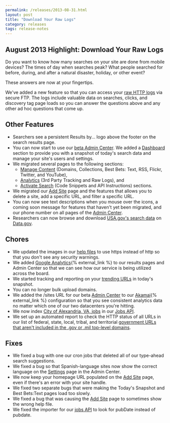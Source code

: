 ```yaml
---
permalink: /releases/2013-08-31.html
layout: post
title: "Download Your Raw Logs"
category: releases
tags: release-notes
---
```


## August 2013 Highlight: Download Your Raw Logs

Do you want to know how many searches on your site are done from mobile devices? The times of day when searches peak? What people searched for before, during, and after a natural disaster, holiday, or other event?

These answers are now at your fingertips.

We've added a new feature so that you can access your [raw HTTP logs](/sites/manual/raw-logs.html) via secure FTP. The logs include valuable data on searches, clicks, and discovery tag page loads so you can answer the questions above and any other ad hoc questions that come up.

## Other Features

* Searchers see a persistent Results by... logo above the footer on the search results page.
* You can now start to use our [beta Admin Center](https://search.usa.gov/sites/). We added a [Dashboard](/tagged/dashboard) section to provide you with a snapshot of today's search data and manage your site's users and settings.
* We migrated several pages to the following sections:
  * [Manage Content](/tagged/manage-content/) (Domains, Collections, Best Bets: Text, RSS, Flickr, Twitter, and YouTube),
  * [Analytics](/tagged/analytics/) (3rd Party Tracking and Raw Logs), and
  * [Activate Search](/tagged/activate-search/) (Code Snippets and API Instructions) sections.
* We migrated our [Add Site](/sites/manual/add-site.html) page and the features that allows you to delete a site, add a specific URL, and filter a specific URL.
* You can now see text descriptions when you mouse over the icons, a coming soon message for features that haven't yet been migrated, and our phone number on all pages of the [Admin Center](https://search.usa.gov/sites/).
* Researchers can now browse and download [USA.gov's search data](https://explore.data.gov/Information-and-Communications/USA-gov-Search-Data/sarg-e9tw) on [Data.gov](http://www.data.gov/).


## Chores

* We updated the images in our [help files](/help-desk.html) to use https instead of http so that you don't see any security warnings.
* We added [Google Analytics](http://www.google.com/analytics/){% external_link %} to our results pages and Admin Center so that we can see how our service is being utilized across the board.
* We started tracking and reporting on your [trending URLs](/sites/manual/site-overview.html) in today's snapshot.
* You can no longer bulk upload domains.
* We added the /sites URL for our beta [Admin Center](https://search.usa.gov/sites/) to our [Akamai](http://www.akamai.com/){% external_link %} configuration so that you see consistent analytics data no matter which one of our two datacenters you're hitting.
* We now index [ City of Alexandria, VA, jobs](http://api.usa.gov/jobs/search.json?organization_id=US-VA:CITY-ALEXANDRIA) in our [Jobs API](/developer/jobs.html).
* We set up an automated report to check the HTTP status of all URLs in our list of federal, state, local, tribal, and territorial [government URLs that aren't included in the .gov or .mil top-level domains](http://govt-urls.usa.gov/tematres/vocab/index.php).

## Fixes
* We fixed a bug with one our cron jobs that deleted all of our type-ahead search suggestions.
* We fixed a bug so that Spanish-language sites now show the correct language on the [Settings](/sites/manual/settings.html) page in the Admin Center.
* We now keep your homepage URL populated on the [Add Site](/sites/manual/add-site.html) page, even if there's an error with your site handle.
* We fixed two separate bugs that were making the Today's Snapshot and Best Bets:Text pages load too slowly.
* We fixed a bug that was causing the [Add Site](/sites/manual/add-site.html) page to sometimes show the wrong help file.
* We fixed the importer for our [jobs API](/developer/jobs.html) to look for pubDate instead of pubdate.
